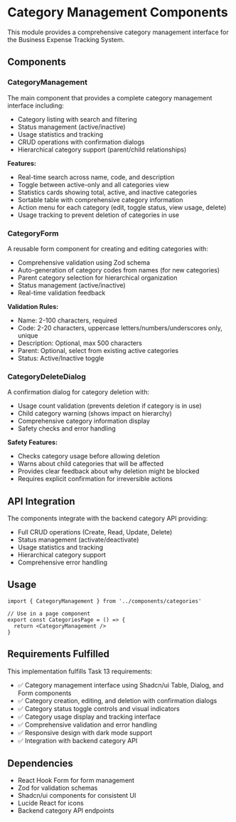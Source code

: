 # Category Management Components

This module provides a comprehensive category management interface for the Business Expense Tracking System.

## Components

### CategoryManagement

The main component that provides a complete category management interface including:

- Category listing with search and filtering
- Status management (active/inactive)
- Usage statistics and tracking
- CRUD operations with confirmation dialogs
- Hierarchical category support (parent/child relationships)

**Features:**

- Real-time search across name, code, and description
- Toggle between active-only and all categories view
- Statistics cards showing total, active, and inactive categories
- Sortable table with comprehensive category information
- Action menu for each category (edit, toggle status, view usage, delete)
- Usage tracking to prevent deletion of categories in use

### CategoryForm

A reusable form component for creating and editing categories with:

- Comprehensive validation using Zod schema
- Auto-generation of category codes from names (for new categories)
- Parent category selection for hierarchical organization
- Status management (active/inactive)
- Real-time validation feedback

**Validation Rules:**

- Name: 2-100 characters, required
- Code: 2-20 characters, uppercase letters/numbers/underscores only, unique
- Description: Optional, max 500 characters
- Parent: Optional, select from existing active categories
- Status: Active/Inactive toggle

### CategoryDeleteDialog

A confirmation dialog for category deletion with:

- Usage count validation (prevents deletion if category is in use)
- Child category warning (shows impact on hierarchy)
- Comprehensive category information display
- Safety checks and error handling

**Safety Features:**

- Checks category usage before allowing deletion
- Warns about child categories that will be affected
- Provides clear feedback about why deletion might be blocked
- Requires explicit confirmation for irreversible actions

## API Integration

The components integrate with the backend category API providing:

- Full CRUD operations (Create, Read, Update, Delete)
- Status management (activate/deactivate)
- Usage statistics and tracking
- Hierarchical category support
- Comprehensive error handling

## Usage

```tsx
import { CategoryManagement } from '../components/categories'

// Use in a page component
export const CategoriesPage = () => {
  return <CategoryManagement />
}
```

## Requirements Fulfilled

This implementation fulfills Task 13 requirements:

- ✅ Category management interface using Shadcn/ui Table, Dialog, and Form components
- ✅ Category creation, editing, and deletion with confirmation dialogs
- ✅ Category status toggle controls and visual indicators
- ✅ Category usage display and tracking interface
- ✅ Comprehensive validation and error handling
- ✅ Responsive design with dark mode support
- ✅ Integration with backend category API

## Dependencies

- React Hook Form for form management
- Zod for validation schemas
- Shadcn/ui components for consistent UI
- Lucide React for icons
- Backend category API endpoints
